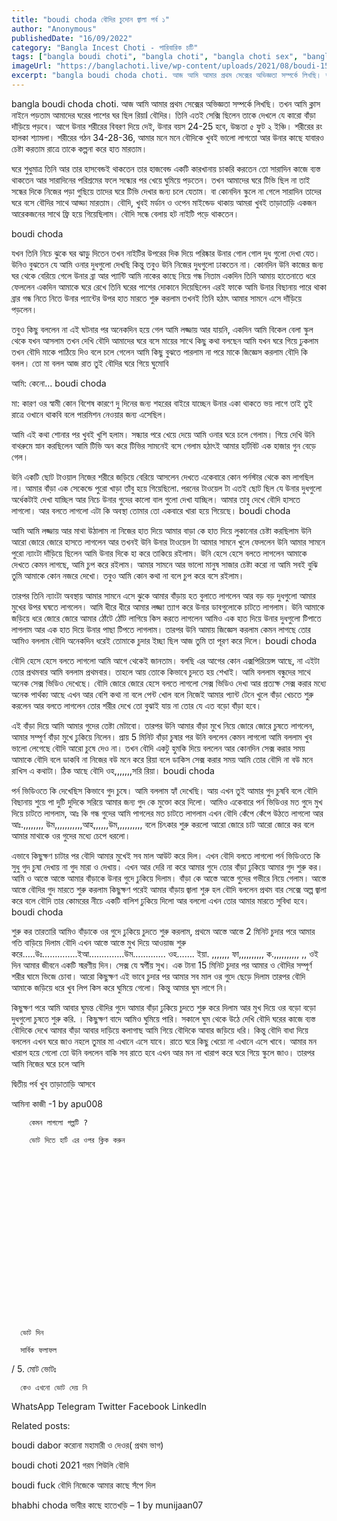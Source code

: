 ```yaml
---
title: "boudi choda বৌদির চুদোন জ্বালা পর্ব ১"
author: "Anonymous"
publishedDate: "16/09/2022"
category: "Bangla Incest Choti - পারিবারিক চটি"
tags: ["bangla boudi choti", "bangla choti", "bangla choti sex", "bangla incest choti", "boudi choda", "boudi chodon", "boudi choti", "boudi thakurpo choti", "bouma fuck", "chodon choti"]
imageUrl: "https://banglachoti.live/wp-content/uploads/2021/08/boudi-150x150.jpg"
excerpt: "bangla boudi choda choti. আজ আমি আমার প্রথম সেক্সের অভিজ্ঞতা সম্পর্কে লিখছি। তখন আমি ক্লাস নাইনে পড়তাম আমাদের ঘরের পাশের ঘর ছিল রিয়াl বৌদির। তিনি এতই সেক্সি ছিলেন তাকে দেখলে যে কারো বাঁড়া দাঁড়িয়ে..."
---
```


bangla boudi choda choti. আজ আমি আমার প্রথম সেক্সের অভিজ্ঞতা সম্পর্কে লিখছি। তখন আমি ক্লাস নাইনে পড়তাম আমাদের ঘরের পাশের ঘর ছিল রিয়াl বৌদির। তিনি এতই সেক্সি ছিলেন তাকে দেখলে যে কারো বাঁড়া দাঁড়িয়ে পড়বে। আগে উনার শরীরের বিবরণ দিয়ে দেই, উনার বয়স 24-25 হবে, উচ্চতা ৫ ফুট ২ ইঞ্চি। শরীরের রং হালকা শ্যামলা। শরীরের গঠন 34-28-36, আমার মনে মনে বৌদিকে খুবই ভালো লাগতো আর উনার কাছে যাবারও চেষ্টা করতাম রাত্রে তাকে কল্পনা করে হাত মারতাম।


ঘরে শুধুমাত্র তিনি আর তার হাসবেন্ডই থাকতেন তার হাজবেন্ড একটি কারখানায় চাকরি করতেন তো সারাদিন কাজে ব্যস্ত থাকতেন আর সারাদিনের পরিশ্রমের ফলে সন্ধ্যের পর খেয়ে ঘুমিয়ে পড়তেন। তখন আমাদের ঘরে টিভি ছিল না তাই সন্ধের দিকে নিজের পড়া গুছিয়ে তাদের ঘরে টিভি দেখার জন্য চলে যেতাম। বা কোনদিন স্কুলে না গেলে সারাদিন তাদের ঘরে বসে বৌদির সাথে আড্ডা মারতাম। বৌদি, খুবই মর্ডান ও ওপেন মাইন্ডেড থাকায় আমরা খুবই তাড়াতাড়ি একজন আরেকজনের সাথে ফ্রি হয়ে গিয়েছিলাম। বৌদি সন্ধে বেলায় হট নাইটি পড়ে থাকতেন।


boudi choda


যখন তিনি নিচে ঝুকে ঘর ঝাড়ু দিতেন তখন নাইটির উপরের দিক দিয়ে পরিষ্কার উনার গোল গোল দুধ গুলো দেখা যেত। উনিও বুঝতেন যে আমি ওনার দুধগুলো দেখছি কিন্তু তবুও উনি নিজের দুধগুলো ঢাকতেন না। কোনদিন উনি কাজের জন্য ঘর থেকে বেরিয়ে গেলে উনার ব্রা আর প্যান্টি আমি নাকের কাছে নিয়ে গন্ধ নিতাম একদিন তিনি আমায় হাতেনাতে ধরে ফেললেন একদিন আমাকে ঘরে রেখে তিনি ঘরের পাশের দোকানে দিয়েছিলেন এরই ফাকে আমি উনার বিছানায় পারে থাকা ব্রার গন্ধ নিতে নিতে উনার প্যান্টের উপর হাত মারতে শুরু করলাম তখনই তিনি হঠাৎ আমার সামনে এসে দাঁড়িয়ে পড়লেন।


তবুও কিছু বললেন না এই ঘটনার পর অনেকদিন হয়ে গেল আমি লজ্জায় আর যায়নি, একদিন আমি বিকেল বেলা স্কুল থেকে যখন আসলাম তখন দেখি বৌদি আমাদের ঘরে বসে মায়ের সাথে কিছু কথা বলছেন আমি যখন ঘরে গিয়ে ঢুকলাম তখন বৌদি মাকে পাঠিয়ে দিও বলে চলে গেলেন আমি কিছু বুঝতে পারলাম না পরে মাকে জিজ্ঞেস করলাম বৌদি কি বলল। তো মা বলল আজ রাত তুই বৌদির ঘরে গিয়ে ঘুমোবি

আমি: কেনো… boudi choda


মা: কারণ ওর স্বামী কোন বিশেষ কারণে দু দিনের জন্য শহরের বাইরে যাচ্ছেন উনার একা থাকতে ভয় লাগে তাই তুই রাত্রে ওখানে থাকবি বলে পারমিশন নেওয়ার জন্য এসেছিল।

আমি এই কথা শোনার পর খুবই খুশি হলাম। সন্ধ্যার পরে খেয়ে দেয়ে আমি ওনার ঘরে চলে গেলাম। গিয়ে দেখি উনি বাথরুমে স্নান করছিলেন আমি টিভি অন করে টিভির সামনেই বসে গেলাম হঠাৎই আমার হার্টবিট এক হাজার গুন বেড়ে গেল।












উনি একটি ছোট টাওয়াল নিজের শরীরে জড়িয়ে বেরিয়ে আসলেন দেখতে একেবারে কোন পর্নস্টার থেকে কম লাগছিল না। আমার বাঁড়া এক সেকেন্ডে পুরো খাড়া তাঁবু হয়ে গিয়েছিলো. পরনের টাওয়েল টা এতই ছোট ছিল যে উনার দুধগুলো অর্ধেকটাই দেখা যাচ্ছিল আর নিচে উনার গুদের কালো বাল গুলো দেখা যাচ্ছিল। আমার তাবু দেখে বৌদি হাসতে লাগলো। আর বলতে লাগলো এটা কি অবস্থা তোমার তো একবারে খারা হয়ে গিয়েছে। boudi choda


আমি আমি লজ্জায় আর মাথা উঠালাম না নিজের হাত দিয়ে আমার বাড়া কে হাত দিয়ে লুকানোর চেষ্টা করছিলাম উনি আরো জোরে জোরে হাসতে লাগলেন আর তখনই উনি উনার টাওয়েল টা আমার সামনে খুলে ফেললেন উনি আমার সামনে পুরো ন্যাংটা দাঁড়িয়ে ছিলেন আমি উনার দিকে হা করে তাকিয়ে রইলাম। উনি হেসে হেসে বলতে লাগলেন আমাকে দেখতে কেমন লাগছে, আমি চুপ করে রইলাম। আমার সামনে আর ভালো মানুষ সাজার চেষ্টা করো না আমি সবই বুঝি তুমি আমাকে কোন নজরে দেখো। তবুও আমি কোন কথা না বলে চুপ করে বসে রইলাম।


তারপর তিনি ন্যাংটা অবস্থায় আমার সামনে এসে ঝুকে আমার বাঁড়ায় হত বুলাতে লাগলেন আর বড় বড় দুধগুলো আমার মুখের উপর ঘষতে লাগলেন। আমি ধীরে ধীরে আমার লজ্জা ত্যাগ করে উনার ডাবগুলোকে চাটতে লাগলাম। উনি আমাকে জড়িয়ে ধরে জোরে জোরে আমার ঠোঁটে ঠোঁট লাগিয়ে কিস করতে লাগলেন আমিও এক হাত দিয়ে উনার দুধগুলো টিপাতে লাগলাম আর এক হাত দিয়ে উনার পাছা টিপতে লাগলাম। তারপর উনি আমায় জিজ্ঞেস করলাম কেমন লাগছে তোর আমিও বললাম বৌদি অনেকদিন ধরেই তোমাকে চুদার ইচ্ছা ছিল আজ তুমি তা পূরণ করে দিলে। boudi choda


বৌদি হেসে হেসে বলতে লাগলো আমি আগে থেকেই জানতাম। বলছি এর আগের কোন এক্সপিরিয়েন্স আছে, না এইটা তোর প্রথমবার আমি বললাম প্রথমবার। তাহলে আয় তোকে কিভাবে চুদতে হয় শেখাই। আমি বললাম বন্ধুদের সাথে অনেক সেক্স ভিডিও দেখেছে। বৌদি জোরে জোরে হেসে বলতে লাগলো সেক্স ভিডিও দেখা আর প্রত্যক্ষ সেক্স করার মধ্যে অনেক পার্থক্য আছে এখন আর বেশি কথা না বলে পেন্ট খোল বলে নিজেই আমার প্যান্ট টেনে খুলে বাঁড়া খেচতে শুরু করলেন আর বলতে লাগলেন তোর শরীর দেখে তো বুঝাই যায় না তোর যে এত বড়ো বাঁড়া হবে।


এই বাঁড়া দিয়ে আমি আমার গুদের তেষ্টা মেটাবো। তারপর উনি আমার বাঁড়া মুখে নিয়ে জোরে জোরে চুষতে লাগলেন, আমার সম্পূর্ণ বাঁড়া মুখে ঢুকিয়ে নিলেন। প্রায় 5 মিনিট বাঁড়া চুষার পর উনি বললেন কেমন লাগলো আমি বললাম খুব ভালো লেগেছে বৌদি আরো চুষে দেও না। তখন বৌদি একটু হুমকি দিয়ে বললেন আর কোনদিন সেক্স করার সময় আমাকে বৌদি বলে ডাকবি না নিজের বউ মনে করে রিয়া বলে ডাকিস সেক্স করার সময় আমি তোর বৌদি না বউ মনে রাখিস এ কথাটা। ঠিক আছে বৌদি ওহ,,,,,,,সরি রিয়া। boudi choda


পর্ন ভিডিওতে কি দেখেছিস কিভাবে গুদ চুষে। আমি বললাম হ্যাঁ দেখেছি। আয় এখন তুই আমার গুদ চুষবি বলে বৌদি বিছানায় শুয়ে পা দুটি দুদিকে সরিয়ে আমার জন্য গুদ কে মুক্তো করে দিলো। আমিও একেবারে পর্ন ভিডিওর মত গুদে মুখ দিয়ে চাটতে লাগলাম, আঃ কি গন্ধ গুদের আমি পাগলের মত চাটতে লাগলাম এখন বৌদি কেঁপে কেঁপে উঠতে লাগলো আর আঃ.,,,,,,,, উম,,,,,,,,,,,আহ,,,,,,উম,,,,,,,,,, বলে চিৎকার শুরু করলো আরো জোরে চাট আরো জোরে কর বলে আমার মাথাকে ওর গুদের মধ্যে চেপে ধরলো।


এভাবে কিছুক্ষণ চাটার পর বৌদি আমার মুখেই সব মাল আউট করে দিল। এখন বৌদি বলতে লাগলো পর্ন ভিডিওতে কি সুধু গুদ চুষা দেখায় না গুদ মারা ও দেখায়। এখন আর দেরি না করে আমার গুদে তোর বাঁড়া ঢুকিয়ে আমার গুদ শুরু কর। আমি ও আস্তে আস্তে আমার বাঁড়াকে উনার গুদে ঢুকিয়ে দিলাম। বাঁড়া কে আস্তে আস্তে গুদের গভীরে নিয়ে গেলাম। আস্তে আস্তে বৌদির গুদ মারতে শুরু করলাম কিছুক্ষণ পরেই আমার বাঁড়ায় জ্বালা শুরু হল বৌদি বললেন প্রথম বার সেক্সে অল্প জ্বালা করে বলে বৌদি তার কোমরের নীচে একটি বালিশ ঢুকিয়ে দিলো আর বললো এখন তোর আমার মারতে সুবিধা হবে। boudi choda


শুরু কর তারতারি আমিও বাঁড়াকে ওর গুদে ঢুকিয়ে চুদতে শুরু করলাম, প্রথমে আস্তে আস্তে 2 মিনিট চুদার পরে আমার গতি বাড়িয়ে দিলাম বৌদি এখন আস্তে আস্তে মুখ দিয়ে আওয়াজ শুরু করে…..উঃ…………..ইআ…………..উম…………. ওহ……. ইয়া. ,,,,,,, ফা,,,,,,,,,, ক.,,,,,,,,,, ,, ওই দিন আমার জীবনে একটি স্মরণীয় দিন। সেক্স যে স্বর্গীয় সুখ। এক টানা 15 মিনিট চুদার পর আমার ও বৌদির সম্পূর্ণ শরীর ঘামে ভিজে চোবা। আরো কিছুক্ষণ এই ভাবে চুদার পর আমার সব মাল ওর গুদে ছেড়ে দিলাম তারপর বৌদি আমাকে জড়িয়ে ধরে খুব লিপ কিস করে ঘুমিয়ে গেলো। কিন্তু আমার ঘুম লাগে নি।


কিছুক্ষণ পরে আমি আবার ঘুমন্ত বৌদির গুদে আমার বাঁড়া ঢুকিয়ে চুদতে শুরু করে দিলাম আর মুখ দিয়ে ওর বড়ো বড়ো দুধগুলো চুষতে শুরু করি. । কিছুক্ষণ বাদে আমিও ঘুমিয়ে পারি। সকালে ঘুম থেকে উঠে দেখি বৌদি ঘরের কাজে ব্যস্ত বৌদিকে দেখে আমার বাঁড়া আবার দাড়িয়ে কলাগাছ আমি গিয়ে বৌদিকে আবার জড়িয়ে ধরি। কিন্তু বৌদি বাধা দিয়ে বললেন এখন ঘরে জাও নহলে তুমার মা এখানে এসে যাবে। রাতে ঘরে কিছু খেয়ো না এখানে এসে খাবে। আমার মন খারাপ হয়ে গেলো তো উনি বললেন বাকি সব রাতে হবে এখন আর মন না খারাপ করে ঘরে গিয়ে স্কুলে জাও। তারপর আমি নিজের ঘরে চলে আসি


দ্বিতীয় পর্ব খুব তাড়াতাড়ি আসবে


আমিনা কাজী -1 by apu008


 
 
 
        কেমন লাগলো গল্পটি ?      
 
        ভোট দিতে হার্ট এর ওপর ক্লিক করুন      
 
 
 
 
 
 
 
 
 
 
 
 
 
 
 
 
 
 
 
 
 
      ভোট দিন    
 
      সার্বিক ফলাফল 
 / 5. মোট ভোটঃ 
 
 
      কেও এখনো ভোট দেয় নি    
 
 
 
 
WhatsApp
Telegram
Twitter
Facebook
LinkedIn




Related posts:






boudi dabor করোনা মহামারী ও দেওর( প্রথম ভাগ)




boudi choti 2021 গরম শিউলি বৌদি




boudi fuck বৌদি নিজেকে আমার কাছে সঁপে দিল




bhabhi choda ভাবীর কাছে হাতেখড়ি – 1 by munijaan07
